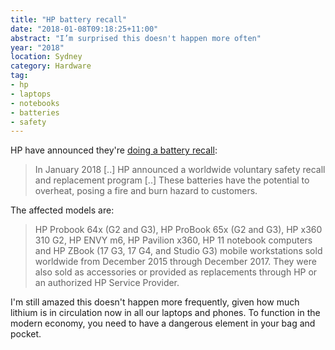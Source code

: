 ```yaml
---
title: "HP battery recall"
date: "2018-01-08T09:18:25+11:00"
abstract: "I’m surprised this doesn't happen more often"
year: "2018"
location: Sydney
category: Hardware
tag:
- hp
- laptops
- notebooks
- batteries
- safety
---
```

HP have announced they're [doing a battery recall]:

> In January 2018 [..] HP announced a worldwide voluntary safety recall and replacement program [..] These batteries have the potential to overheat, posing a fire and burn hazard to customers.

The affected models are:

> HP Probook 64x (G2 and G3), HP ProBook 65x (G2 and G3), HP x360 310 G2, HP ENVY m6, HP Pavilion x360, HP 11 notebook computers and HP ZBook (17 G3, 17 G4, and Studio G3) mobile workstations sold worldwide from December 2015 through December 2017. They were also sold as accessories or provided as replacements through HP or an authorized HP Service Provider. 

I'm still amazed this doesn't happen more frequently, given how much lithium is in circulation now in all our laptops and phones. To function in the modern economy, you need to have a dangerous element in your bag and pocket.

[doing a battery recall]: https://batteryprogram687.ext.hp.com/en-US/Home/ProgramSummary

